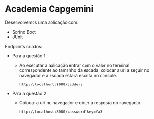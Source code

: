 # Academia Capgemini

Desenvolvemos uma aplicação com:

* Spring Boot
* JUnit

Endpoints criados:

* Para a questão 1
  * Ao executar a aplicação entrar com o valor no terminal correspondente ao tamanho da escada, colocar a url a seguir no navegador e a escada estará escrita no console. 

      ```http://localhost:8080/ladders```

* Para a questão 2
  * Colocar a url no navegador e obter a resposta no navegador.

      ```http://localhost:8080/password?key=Ya3```
  